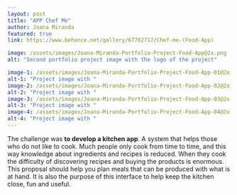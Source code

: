 ```yaml
---
layout: post
title: "APP Chef Me"
author: Joana Miranda
featured: true
link: https://www.behance.net/gallery/67762717/Chef-me-(Food-App)

image: /assets/images/Joana-Miranda-Portfolio-Project-Food-App@2x.png
alt: "Second portfolio project image with the logo of the project"

image-1: /assets/images/Joana-Miranda-Portfolio-Project-Food-App-01@2x.png
alt-1: "Project image with "
image-2: /assets/images/Joana-Miranda-Portfolio-Project-Food-App-02@2x.png
alt-2: "Project image with "
image-3: /assets/images/Joana-Miranda-Portfolio-Project-Food-App-03@2x.png
alt-3: "Project image with "
image-4: /assets/images/Joana-Miranda-Portfolio-Project-Food-App-04@2x.png
alt-4: "Project image with "
---
```


The challenge was **to develop a kitchen app**. A system that helps those who do not like to cook. Much people only cook from time to time, and this way knowledge about ingredients and recipes is reduced. When they cook the difficulty of discovering recipes and buying the products is enormous. This proposal should help you plan meals that can be produced with what is at hand. It is also the purpose of this interface to help keep the kitchen close, fun and useful.
